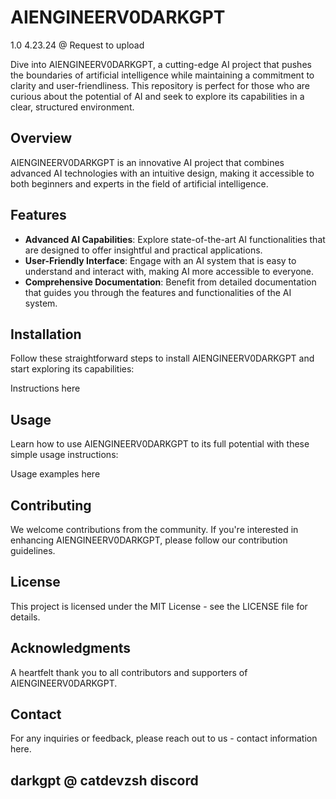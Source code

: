 # AIENGINEERV0DARKGPT
1.0 4.23.24 @ Request to upload 

Dive into AIENGINEERV0DARKGPT, a cutting-edge AI project that pushes the boundaries of artificial intelligence while maintaining a commitment to clarity and user-friendliness. This repository is perfect for those who are curious about the potential of AI and seek to explore its capabilities in a clear, structured environment.

## Overview

AIENGINEERV0DARKGPT is an innovative AI project that combines advanced AI technologies with an intuitive design, making it accessible to both beginners and experts in the field of artificial intelligence.

## Features

- **Advanced AI Capabilities**: Explore state-of-the-art AI functionalities that are designed to offer insightful and practical applications.
- **User-Friendly Interface**: Engage with an AI system that is easy to understand and interact with, making AI more accessible to everyone.
- **Comprehensive Documentation**: Benefit from detailed documentation that guides you through the features and functionalities of the AI system.

## Installation

Follow these straightforward steps to install AIENGINEERV0DARKGPT and start exploring its capabilities:

Instructions here
 
## Usage

Learn how to use AIENGINEERV0DARKGPT to its full potential with these simple usage instructions:

Usage examples here 
## Contributing

We welcome contributions from the community. If you're interested in enhancing AIENGINEERV0DARKGPT, please follow our contribution guidelines.

## License

This project is licensed under the MIT License - see the LICENSE file for details.

## Acknowledgments

A heartfelt thank you to all contributors and supporters of AIENGINEERV0DARKGPT.

## Contact

For any inquiries or feedback, please reach out to us - contact information here.



## darkgpt @ catdevzsh discord
